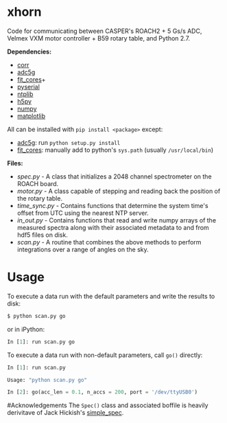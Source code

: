 # xhorn
Code for communicating between CASPER's ROACH2 + 5 Gs/s ADC, Velmex VXM motor controller + B59 rotary table, and Python 2.7.

**Dependencies:**
 * [corr]
 * [adc5g]
 * [fit_cores]+
 * [pyserial]
 * [ntplib]
 * [h5py]
 * [numpy]
 * [matplotlib]

All can be installed with ```pip install <package>``` except:
 * [adc5g]: run ```python setup.py install```
 * [fit_cores]: manually add to python's ```sys.path``` (usually ```/usr/local/bin```)

**Files:**
 * _spec.py_ - A class that initializes a 2048 channel spectrometer on the ROACH board.
 * _motor.py_ - A class capable of stepping and reading back the position of the rotary table.
 * _time_sync.py_ - Contains functions that determine the system time's offset from UTC using the nearest NTP server.
 * _in_out.py_ - Contains functions that read and write numpy arrays of the measured spectra along with their associated metadata to and from hdf5 files on disk.
 * _scan.py_ - A routine that combines the above methods to perform integrations over a range of angles on the sky. 

# Usage
To execute a data run with the default parameters and write the results to disk:
```sh
$ python scan.py go
```
or in iPython:
```python
In [1]: run scan.py go
```
To execute a data run with non-default parameters, call ```go()``` directly:
```python
In [1]: run scan.py

Usage: "python scan.py go"

In [2]: go(acc_len = 0.1, n_accs = 200, port = '/dev/ttyUSB0')
```

#Acknowledgements
The ```Spec()``` class and associated boffile is heavily derivitave of Jack Hickish's [simple_spec].


[adc5g]: <https://github.com/sma-wideband/adc_tests/tree/master/adc5g>
[corr]: <https://github.com/ska-sa/corr>
[pyserial]: <https://github.com/pyserial/pyserial>
[ntplib]: <https://github.com/Tipoca/ntplib>
[h5py]: <https://github.com/h5py/h5py>
[numpy]: <https://github.com/numpy/numpy>
[matplotlib]: <https://github.com/matplotlib/matplotlib>
[fit_cores]: <https://github.com/sma-wideband/adc_tests/blob/master/fit_cores.py>
[simple_spec]: <https://github.com/jack-h/ami_correlator_sw/blob/master/ami/scripts/simple_spec/spec_init.py>
